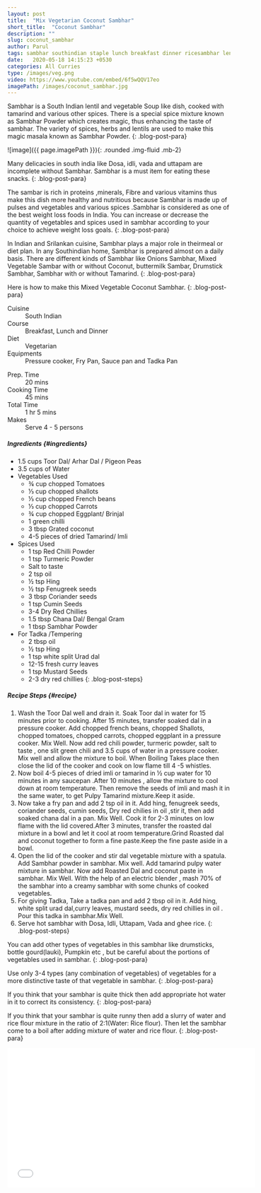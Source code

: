 ```yaml
---
layout: post
title:  "Mix Vegetarian Coconut Sambhar"
short_title:  "Coconut Sambhar"
description: ""
slug: coconut_sambhar
author: Parul
tags: sambhar southindian staple lunch breakfast dinner ricesambhar lentil vegetable coconut sambhar  healthy idlisambhar dosasambhar vadasambhar vegetable lentil stew mildspicy foodyindianmom protein richfood mixedvegetables tadka indian recipe popular srilankan cuisines arhardal toordal tastysambhar homestyle delicious
date:   2020-05-18 14:15:23 +0530
categories: All Curries
type: /images/veg.png
video: https://www.youtube.com/embed/6f5wQQV17eo
imagePath: /images/coconut_sambhar.jpg
---
```


Sambhar is a South Indian lentil and vegetable Soup like dish, cooked with tamarind and various other spices. There is a special spice mixture known as Sambhar Powder which creates magic, thus enhancing the taste of sambhar. The variety of spices, herbs and lentils are used to make this magic masala known as Sambhar Powder.
{: .blog-post-para}

![image]({{ page.imagePath }}){: .rounded .img-fluid .mb-2}

Many delicacies in south india like Dosa, idli, vada and  uttapam  are incomplete without Sambhar. Sambhar is a must item for eating these snacks.
{: .blog-post-para}

The sambar is rich in proteins ,minerals, Fibre and various vitamins thus make this dish more healthy and nutritious because Sambhar is made up of pulses and vegetables and various spices .Sambhar is considered as one of the  best weight loss foods in India. You can increase or decrease the quantity of vegetables and spices used in sambhar according to your choice to achieve weight loss goals.
{: .blog-post-para}

In Indian and Srilankan cuisine, Sambhar plays a major role in theirmeal or diet plan. In any Southindian home, Sambhar is prepared almost on a daily basis. There are different kinds of Sambhar like Onions Sambhar, Mixed Vegetable Sambar with or without Coconut, buttermilk Sambar, Drumstick Sambhar, Sambhar with or without Tamarind.
{: .blog-post-para}

Here is how to make this Mixed Vegetable Coconut Sambhar.
{: .blog-post-para}

<div class="row">
    <div class="col-md-6">
        <dl class="row">
            <dt class="col-sm-4">Cuisine</dt><dd class="col-sm-7">South Indian</dd>
            <dt class="col-sm-4">Course</dt><dd class="col-sm-7">Breakfast, Lunch and Dinner</dd>
            <dt class="col-sm-4">Diet</dt><dd class="col-sm-7">Vegetarian</dd>
            <dt class="col-sm-4">Equipments</dt><dd class="col-sm-7">Pressure cooker, Fry Pan, Sauce pan and Tadka Pan</dd>
        </dl>
    </div>
    <div class="col-md-6">
        <dl class="row">
            <dt class="col-sm-5">Prep. Time</dt><dd class="col-sm-7">20 mins</dd>
            <dt class="col-sm-5">Cooking Time</dt><dd class="col-sm-7">45 mins</dd>
            <dt class="col-sm-5">Total Time</dt><dd class="col-sm-7">1 hr 5 mins</dd>
            <dt class="col-sm-5">Makes</dt><dd class="col-sm-7">Serve 4 - 5 persons</dd>
        </dl>
    </div>
</div>

##### **Ingredients** {#ingredients}
- 1.5 cups Toor Dal/ Arhar Dal / Pigeon Peas
- 3.5 cups of Water
- Vegetables Used
    - ¾ cup chopped Tomatoes
    - ⅓ cup chopped shallots
    - ⅓ cup chopped French beans
    - ⅓ cup chopped Carrots
    - ¾  cup chopped Eggplant/ Brinjal
    - 1 green chilli
    - 3 tbsp Grated coconut
    - 4-5 pieces of dried Tamarind/ Imli
- Spices Used
    - 1 tsp Red Chilli Powder
    - 1 tsp Turmeric Powder
    - Salt to taste
    - 2 tsp oil 
    - ½ tsp Hing
    - ½ tsp Fenugreek seeds
    - 3 tbsp Coriander seeds
    - 1 tsp Cumin Seeds
    - 3-4 Dry Red Chillies
    - 1.5 tbsp Chana Dal/ Bengal Gram
    - 1 tbsp Sambhar Powder
- For Tadka /Tempering
    - 2 tbsp oil
    - ½ tsp Hing
    - 1 tsp white split Urad dal
    - 12-15 fresh curry leaves
    - 1 tsp Mustard Seeds
    - 2-3 dry red chillies
{: .blog-post-steps}

##### **Recipe Steps** {#recipe}
1. Wash the Toor Dal well and drain it. Soak Toor dal in water for 15 minutes  prior to cooking. After 15 minutes, transfer soaked dal in a pressure cooker. Add chopped french beans, chopped Shallots, chopped tomatoes, chopped carrots, chopped eggplant  in a pressure cooker. Mix Well. Now add red chili powder, turmeric powder, salt to taste , one slit green chili and 3.5 cups of water in a pressure cooker. Mix well and allow the mixture to boil. When Boiling Takes place then close the lid of the cooker and cook on low flame till  4 -5 whistles.
1. Now boil 4-5 pieces of dried imli or tamarind in ½ cup water for 10 minutes in any saucepan .After 10 minutes , allow the mixture to cool down at room temperature. Then remove the seeds of imli and mash it in the same water,  to get Pulpy Tamarind mixture.Keep it aside.
1. Now take a fry pan and add 2 tsp oil in it. Add  hing, fenugreek seeds, coriander seeds, cumin seeds, Dry red chilies in oil ,stir it, then add soaked chana dal  in a pan. Mix Well. Cook it for 2-3 minutes on low flame with the lid covered.After 3 minutes, transfer the roasted dal mixture in a bowl and let it cool at room temperature.Grind Roasted dal and coconut together to form a fine paste.Keep  the fine paste  aside in a bowl.
1. Open the lid of the cooker and stir dal  vegetable mixture with  a spatula. Add Sambhar powder in sambhar. Mix well. Add tamarind pulpy water mixture in sambhar. Now add Roasted Dal and coconut paste in sambhar. Mix Well. With the help of an electric blender , mash 70% of the sambhar into a creamy sambhar with some chunks of cooked vegetables.
1. For giving Tadka, Take a tadka pan and add 2 tbsp oil in it. Add hing, white split urad dal,curry leaves, mustard seeds, dry red chillies in oil . Pour this tadka in sambhar.Mix Well.
1. Serve hot sambhar with Dosa, Idli, Uttapam, Vada and ghee rice.
{: .blog-post-steps}

<i class="fas fa-lightbulb"></i> You can add other types of vegetables in this sambhar like drumsticks, bottle gourd(lauki), Pumpkin etc , but be careful about the portions of vegetables used in sambhar.
{: .blog-post-para}

<i class="fas fa-lightbulb"></i> Use only 3-4 types (any combination of vegetables) of vegetables for a more distinctive taste of that vegetable in sambhar.
{: .blog-post-para}

<i class="fas fa-lightbulb"></i> If you think that your sambhar is quite thick then add appropriate hot water in it to correct its consistency.
{: .blog-post-para}

<i class="fas fa-lightbulb"></i> If you think that your sambhar is quite runny then add a slurry of water and rice flour mixture in the ratio of 2:1(Water: Rice flour). Then let the sambhar come to a boil after adding mixture of water and rice flour.
{: .blog-post-para}

<div class="row" id="video">
    <div class="col-md-12">
        <div class="embed-responsive embed-responsive-16by9">
            <iframe width="560" height="315" src="{{page.video}}" frameborder="0" allow="accelerometer; autoplay; encrypted-media; gyroscope; picture-in-picture" allowfullscreen></iframe>
        </div>
    </div>
</div>
<br>